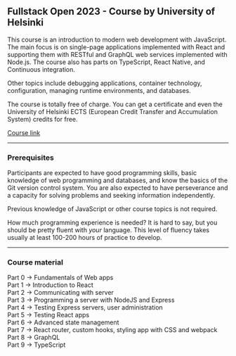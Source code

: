 ## Fullstack Open 2023 - Course by University of Helsinki

This course is an introduction to modern web development with JavaScript. The main focus is on single-page applications implemented with React and supporting them with RESTful and GraphQL web services implemented with Node.js. The course also has parts on TypeScript, React Native, and Continuous integration.

Other topics include debugging applications, container technology, configuration, managing runtime environments, and databases.

The course is totally free of charge. You can get a certificate and even the University of Helsinki ECTS (European Credit Transfer and Accumulation System) credits for free.

[Course link](https://fullstackopen.com/en/)

---

### Prerequisites

Participants are expected to have good programming skills, basic knowledge of web programming and databases, and know the basics of the Git version control system. You are also expected to have perseverance and a capacity for solving problems and seeking information independently.

Previous knowledge of JavaScript or other course topics is not required.

How much programming experience is needed? It is hard to say, but you should be pretty fluent with  _your_  language. This level of fluency takes usually at least 100-200 hours of practice to develop.

---

### Course material

Part 0 -> Fundamentals of Web apps <br/>
Part 1 -> Introduction to React <br/>
Part 2 -> Communicating with server <br/>
Part 3 -> Programming a server with NodeJS and Express <br/>
Part 4 -> Testing Express servers, user administration <br/>
Part 5 -> Testing React apps <br/>
Part 6 -> Advanced state management <br/>
Part 7 -> React router, custom hooks, styling app with CSS and webpack <br/>
Part 8 -> GraphQL <br/>
Part 9 -> TypeScript <br/>
